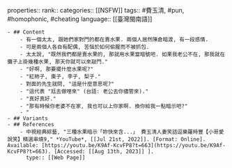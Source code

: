 properties::
rank::
categories:: [[NSFW]] 
tags:: #費玉清, #pun, #homophonic, #cheating 
language:: [[臺灣閩南語]]

	- ## Content
		- 有一個太太, 跟她們家對門的都在賣水果. 兩個人居然陳倉暗渡, 有一段感情.
		- 可是兩個人各自有配偶, 苦惱於如何偷腥而不被抓包.
		- 太太說, "既然我們都是賣水果的, 那就用水果當暗號吧. 如果我老公不在, 那我就在攤子上掛幾種水果, 那天你就可以來敲門."
		- "好啊, 那要擺什麼水果呢?"
		- "紅柿子, 棗子, 李子, 梨子."
		- 對面的先生就問, "這是什麼意思呢?"
		- "這代表 "尪去做哩來" (台語: 老公去你儘管來)."
		- "真好真好."
		- "那有時候你老婆不在家, 我也可以上你家啊. 換你給我一點暗示吧?"
		- "
	- ## Variants
	- ## References
		- 中視經典綜藝, "三種水果暗示「妳快來含...」 費玉清人妻笑話逗樂羅時豐【小哥愛說笑】精選串燒9," *YouTube*, [[Jul 21st, 2022]]. [Format: Online]. Available: [https://youtu.be/K9Af-KcvFP8?t=663](https://youtu.be/K9Af-KcvFP8?t=663). [Accessed: [[Aug 13th, 2023]] ].
		  type:: [[Web Page]]